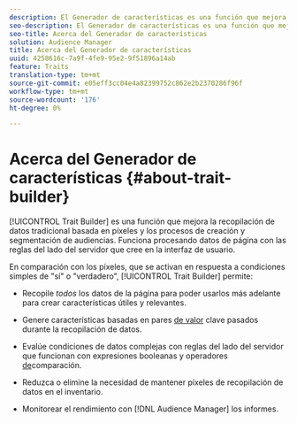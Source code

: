 ```yaml
---
description: El Generador de características es una función que mejora la recopilación de datos tradicional basada en píxeles y los procesos de creación y segmentación de audiencias. Funciona procesando datos de página con las reglas del lado del servidor que cree en la interfaz de usuario.
seo-description: El Generador de características es una función que mejora la recopilación de datos tradicional basada en píxeles y los procesos de creación y segmentación de audiencias. Funciona procesando datos de página con las reglas del lado del servidor que cree en la interfaz de usuario.
seo-title: Acerca del Generador de características
solution: Audience Manager
title: Acerca del Generador de características
uuid: 4258616c-7a9f-4fe9-95e2-9f51896a14ab
feature: Traits
translation-type: tm+mt
source-git-commit: e05eff3cc04e4a82399752c862e2b2370286f96f
workflow-type: tm+mt
source-wordcount: '176'
ht-degree: 0%

---
```



# Acerca del Generador de características {#about-trait-builder}

[!UICONTROL Trait Builder] es una función que mejora la recopilación de datos tradicional basada en píxeles y los procesos de creación y segmentación de audiencias. Funciona procesando datos de página con las reglas del lado del servidor que cree en la interfaz de usuario.

<!-- c_tb_about.xml -->

En comparación con los píxeles, que se activan en respuesta a condiciones simples de &quot;sí&quot; o &quot;verdadero&quot;, [!UICONTROL Trait Builder] permite:

* Recopile *todos* los datos de la página para poder usarlos más adelante para crear características útiles y relevantes.
* Genere características basadas en pares [de valor](../../reference/key-value-pairs-explained.md) clave pasados durante la recopilación de datos.
* Evalúe condiciones de datos complejas con reglas del lado del servidor que funcionan con expresiones [](../../reference/boolean-expressions-tsb.md) booleanas y operadores [de](../../features/traits/trait-comparison-operators.md)comparación.

* Reduzca o elimine la necesidad de mantener píxeles de recopilación de datos en el inventario.
* Monitorear el rendimiento con [!DNL Audience Manager] los informes.